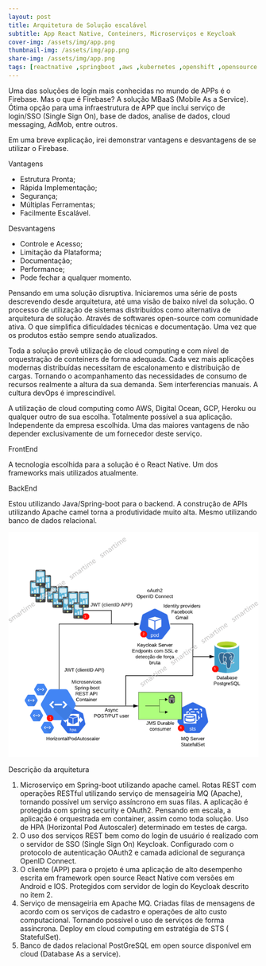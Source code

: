 ```yaml
---
layout: post
title: Arquitetura de Solução escalável
subtitle: App React Native, Conteiners, Microserviços e Keycloak
cover-img: /assets/img/app.png
thumbnail-img: /assets/img/app.png
share-img: /assets/img/app.png
tags: [reactnative ,springboot ,aws ,kubernetes ,openshift ,opensource ,architectures ,cloudnative ,containers ]
---
```


Uma das soluções de login mais conhecidas no mundo de APPs é o  Firebase. Mas o que é Firebase? A solução MBaaS (Mobile As a Service).  Ótima opção para uma infraestrutura de APP que inclui serviço de  login/SSO (Single Sign On), base de dados, analise de dados, cloud  messaging, AdMob, entre outros.

Em uma breve explicação, irei demonstrar vantagens e desvantagens de se utilizar o Firebase.

Vantagens

- Estrutura Pronta;
- Rápida Implementação;
- Segurança;
- Múltiplas Ferramentas;
- Facilmente Escalável.

Desvantagens

- Controle e Acesso;
- Limitação da Plataforma;
- Documentação;
- Performance;
- Pode fechar a qualquer momento.

Pensando em uma solução disruptiva. Iniciaremos uma série de posts descrevendo  desde arquitetura, até uma visão de baixo nível da solução. O processo  de utilização de sistemas distribuídos como alternativa de arquitetura  de solução. Através de softwares open-source com comunidade ativa. O que simplifica dificuldades técnicas e documentação. Uma vez que os  produtos estão sempre sendo atualizados.

Toda a solução prevê  utilização de cloud computing e com nível de orquestração de conteiners  de forma adequada. Cada vez mais aplicações modernas distribuídas  necessitam de escalonamento e distribuição de cargas. Tornando o  acompanhamento das necessidades de consumo de recursos realmente a  altura da sua demanda. Sem interferencias manuais. A cultura devOps é  imprescindível.

A utilização de cloud computing como AWS, Digital  Ocean, GCP, Heroku ou qualquer outro de sua escolha. Totalmente possível a sua aplicação. Independente da empresa escolhida. Uma das maiores  vantagens de não depender exclusivamente de um fornecedor deste serviço.

FrontEnd

A tecnologia escolhida para a solução é o React Native. Um dos frameworks mais utilizados atualmente.

BackEnd

Estou utilizando Java/Spring-boot para o backend. A construção de APIs  utilizando Apache camel torna a produtividade muito alta. Mesmo  utilizando banco de dados relacional.

![](assets/img/app2.png)

Descrição da arquitetura

1. Microserviço em Spring-boot utilizando apache camel. Rotas REST com operações  RESTful utilizando serviço de mensageiria MQ (Apache), tornando possível um serviço assíncrono em suas filas. A aplicação é protegida com spring security e OAuth2. Pensando em escala, a aplicação é orquestrada em  container, assim como toda solução. Uso de HPA (Horizontal Pod  Autoscaler) determinado em testes de carga.
2. O uso dos serviços  REST bem como do login de usuário é realizado com o servidor de SSO  (Single Sign On) Keycloak. Configurado com o protocolo de autenticação  OAuth2 e camada adicional de segurança OpenID Connect.
3. O cliente (APP) para o projeto é uma aplicação de alto desempenho escrita em  framework open source React Native com versões em Android e IOS.  Protegidos com servidor de login do Keycloak descrito no item 2.
4. Serviço de mensageiria em Apache MQ. Criadas filas de mensagens de acordo com  os serviços de cadastro e operações de alto custo computacional.  Tornando possível o uso de serviços de forma assíncrona. Deploy em cloud computing em estratégia de STS ( StatefulSet).
5. Banco de dados relacional PostGreSQL em open source disponível em cloud (Database As a service).